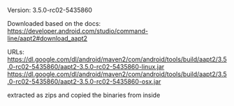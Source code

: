 Version: 3.5.0-rc02-5435860

Downloaded based on the docs: https://developer.android.com/studio/command-line/aapt2#download_aapt2

URLs:
https://dl.google.com/dl/android/maven2/com/android/tools/build/aapt2/3.5.0-rc02-5435860/aapt2-3.5.0-rc02-5435860-linux.jar
https://dl.google.com/dl/android/maven2/com/android/tools/build/aapt2/3.5.0-rc02-5435860/aapt2-3.5.0-rc02-5435860-osx.jar

extracted as zips and copied the binaries from inside